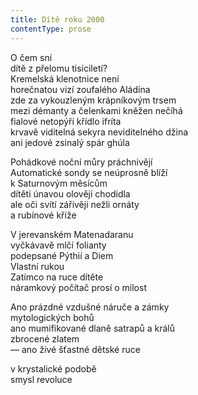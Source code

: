 ```yaml
---
title: Dítě roku 2000
contentType: prose
---
```


<section>

O čem sní  
dítě z přelomu tisíciletí?  
Kremelská klenotnice není  
horečnatou vizí zoufalého Aládína  
zde za vykouzleným krápníkovým trsem  
mezi démanty a čelenkami kněžen nečíhá  
fialové netopýří křídlo ifríta  
krvavě viditelná sekyra neviditelného džina  
ani jedové zsinalý spár ghúla

Pohádkové noční můry práchnivějí  
Automatické sondy se neúprosně blíží  
k Saturnovým měsícům  
dítěti únavou olovějí chodidla  
ale oči svítí zářivěji nežli ornáty  
a rubínové kříže

V jerevanském Matenadaranu  
vyčkávavě mlčí folianty  
podepsané Pýthií a Diem  
Vlastní rukou  
Zatímco na ruce dítěte  
náramkový počítač prosí o milost

Ano prázdné vzdušné náruče a zámky  
mytologických bohů  
ano mumifikované dlaně satrapů a králů  
zbrocené zlatem  
— ano živé šťastné dětské ruce

v krystalické podobě  
smysl revoluce

</section>
